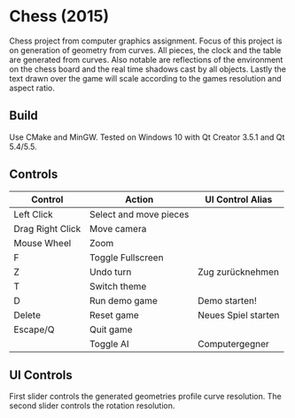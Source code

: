 # Chess (2015)
Chess project from computer graphics assignment.
Focus of this project is on generation of geometry from curves. All pieces, the clock and the table are generated from curves.
Also notable are reflections of the environment on the chess board and the real time shadows cast by all objects.
Lastly the text drawn over the game will scale according to the games resolution and aspect ratio.

## Build
Use CMake and MinGW.
Tested on Windows 10 with Qt Creator 3.5.1 and Qt 5.4/5.5.

## Controls
| Control          | Action                 | UI Control Alias
|------------------|------------------------|---------------------|
| Left Click       | Select and move pieces |                     |
| Drag Right Click | Move camera            |                     |
| Mouse Wheel      | Zoom                   |                     |
| F                | Toggle Fullscreen      |                     |
| Z                | Undo turn              | Zug zurücknehmen    |
| T                | Switch theme           |                     |
| D                | Run demo game          | Demo starten!       |
| Delete           | Reset game             | Neues Spiel starten |
| Escape/Q         | Quit game              |                     |
|                  | Toggle AI              | Computergegner      |

## UI Controls
First slider controls the generated geometries profile curve resolution. The second slider controls the rotation resolution.
